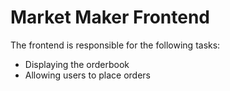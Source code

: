 # Market Maker Frontend
The frontend is responsible for the following tasks:
- Displaying the orderbook
- Allowing users to place orders